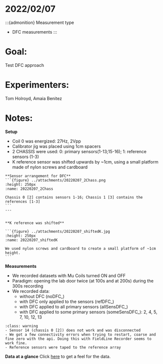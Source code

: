 # 2022/02/07

:::{admonition} Measurement type
- DFC measurements
:::

# Goal:
Test DFC approach

# Experimenters:
Tom Holroyd, Amaia Benitez

# Notes:
**Setup**
- Coil 0 was energized: 27Hz, 2Vpp
- Calibrator jig was placed using 1cm spacers 
- 2 CHASSIS were used: 0: primary sensors(1-13;15-16); 1: reference sensors (1-3)
- K reference sensor was shifted upwards by ~1cm, using a small platform made of nylon screws and cardboard



````{panels}
**Sensor arrangement for DFC**
```{figure} ../attachments/20220207_2Chass.png
:height: 250px
:name: 20220207_2Chass
	
Chassis 0 [2] contains sensors 1-16; Chassis 1 [3] contains the references [1-3]
```                                             
---


**K reference was shifted**

```{figure} ../attachments/20220207_shiftedK.jpg
:height: 250px
:name: 20220207_shiftedK
	
We used nylon screws and cardboard to create a small platform of ~1cm height. 
```
````


**Measurements**
- We recorded datasets with Mu Coils turned ON and OFF
- Paradigm: opening the lab door twice (at 100s and at 200s) during the 300s recording
- We recorded data:
    - without DFC (noDFC_)
    - with DFC only applied to the sensors (refDFC_)
    - with DFC applied to all primary sensors (allSensDFC_)
    - with DFC applied to some primary sensors (someSensDFC_): 2, 4, 5, 7, 10, 12, 13

    
```{admonition} Issues
:class: warning
- Sensor 14 (chassis 0 [2]) does not work and was disconnected
- We got a few connectivity errors when trying to restart, coarse and fine zero with the api. Doing this with FieldLine Recorder seems to work fine.
- Reference sensors were taped to the reference array
```

**Data at a glance**
Click [here](../Data_At_A_Glance/20220207.md) to get a feel for the data. 